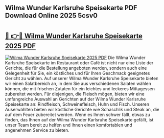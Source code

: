 ## Wilma Wunder Karlsruhe Speisekarte PDF Download Online 2025 5csv0

# <h2><a href="http://gcafsv.nevu.top/?p=Wilma+Wunder+Karlsruhe+Speisekarte">🔗 👉🔴 Wilma Wunder Karlsruhe Speisekarte 2025 PDF</a></h2>

[![Wilma Wunder Karlsruhe Speisekarte 2025 PDF](https://i.imgur.com/dBaPXMq.png)](http://gcafsv.nevu.top/?p=Wilma+Wunder+Karlsruhe+Speisekarte)
Die Wilma Wunder Karlsruhe Speisekarte im Restaurant oder Café ist nicht nur eine Liste der Gerichte, die für die Bestellung angeboten werden, sondern auch eine Gelegenheit für Sie, ein köstliches und für Ihren Geschmack geeignetes Gericht zu wählen. Auf unserer Wilma Wunder Karlsruhe Speisekarte bieten wir einen Salatbereich an, in dem Sie aus verschiedenen Salaten wählen können, die mit frischen Zutaten für ein leichtes und leckeres Mittagessen zubereitet werden. Für diejenigen, die Fleisch mögen, bieten wir eine umfangreiche Auswahl an Gerichten auf der Wilma Wunder Karlsruhe Speisekarte an: Rindfleisch, Schweinefleisch, Huhn und Fisch. Unseren Auserwählten bieten wir köstliche Gerichte wie Schaschlik und Steak an, die auf dem Feuer zubereitet werden. Wenn es Ihnen schwer fällt, etwas zu finden, das Ihnen auf der Wilma Wunder Karlsruhe Speisekarte gefällt, ist unser Team bereit zu helfen und Ihnen einen komfortablen und angenehmen Service zu bieten.
